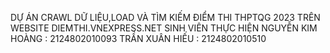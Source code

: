 DỰ ÁN CRAWL DỮ LIỆU,LOAD VÀ TÌM KIẾM ĐIỂM THI THPTQG 2023 TRÊN WEBSITE DIEMTHI.VNEXPRESS.NET
SINH VIÊN THỰC HIỆN
NGUYỄN KIM HOÀNG : 2124802010093
TRẦN XUÂN HIẾU : 2124802010510
